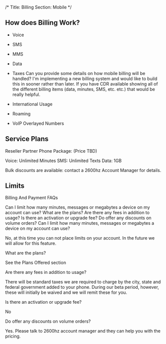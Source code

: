 /*
Title: Billing
Section: Mobile
*/

## How does Billing Work?

- Voice
- SMS
- MMS
- Data
- Taxes
Can you provide some details on how mobile billing will be handled? I'm implementing a new billing system and would like to build this in sooner rather than later. If you have CDR available showing all of the different billing items (data, minutes, SMS, etc. etc.) that would be really helpful.

- International Usage
- Roaming
- VoIP Overlayed Numbers


## Service Plans

Reseller Partner Phone Package: (Price TBD)

Voice: Unlimited Minutes
SMS: Unlimited Texts
Data: 1GB

Bulk discounts are available: contact a 2600hz Account Manager for details.




## Limits

Billing And Payment FAQs

Can I limit how many minutes, messages or megabytes a device on my account can use?
What are the plans?
Are there any fees in addition to usage?
Is there an activation or upgrade fee?
Do offer any discounts on volume orders?
Can I limit how many minutes, messages or megabytes a device on my account can use?

No, at this time you can not place limits on your account. In the future we will allow for this feature.

What are the plans?

See the Plans Offered section

Are there any fees in addition to usage?

There will be standard taxes we are required to charge by the city, state and federal government added to your phone. During our beta period, however, these will initially be waived and we will remit these for you.

Is there an activation or upgrade fee?

No

Do offer any discounts on volume orders?

Yes. Please talk to 2600hz account manager and they can help you with the pricing.

